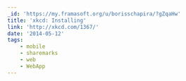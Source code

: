 ```yaml
---
_id: 'https://my.framasoft.org/u/borisschapira/?gZqaHw'
title: 'xkcd: Installing'
link: 'http://xkcd.com/1367/'
date: '2014-05-12'
tags:
    - mobile
    - sharemarks
    - web
    - WebApp
---
```


<div class="markdown"><p></p></div>
